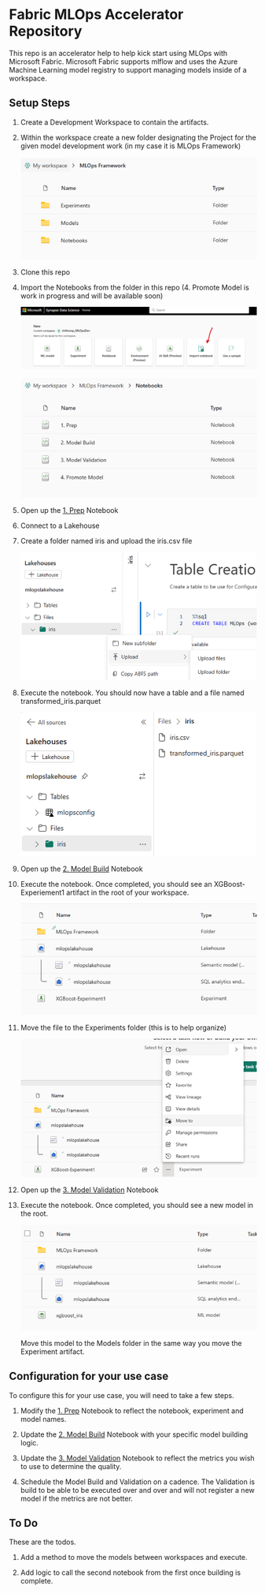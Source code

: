 # Fabric MLOps Accelerator Repository
This repo is an accelerator help to help kick start using MLOps with Microsoft Fabric.  Microsoft Fabric supports mlflow and uses the Azure Machine Learning model registry to support managing models inside of a workspace. 


## Setup Steps
1. Create a Development Workspace to contain the artifacts.

2. Within the workspace create a new folder designating the Project for the given model development work (in my case it is MLOps Framework)

    ![Folder Structure](assets/framework-structure.png)

3. Clone this repo

4. Import the Notebooks from the folder in this repo (4. Promote Model is work in progress and will be available soon)

    ![Notebooks](assets/import-notebooks.png)

    ![Notebooks](assets/notebooks.png)

5. Open up the [1. Prep](/Notebooks/1.%20Prep.ipynb) Notebook

6. Connect to a Lakehouse

7. Create a folder named iris and upload the iris.csv file
    
    ![upload-iris-csv.png](assets/upload-iris-csv.png)

8. Execute the notebook.  You should now have a table and a file named transformed_iris.parquet

   ![notebook_1_completion.png](assets/notebook_1_completion.png)

9. Open up the [2. Model Build](/Notebooks/2.%20Model%20Build.ipynb) Notebook

10. Execute the notebook.  Once completed, you should see an XGBoost-Experiement1 artifact in the root of your workspace.

    ![xgboost_postbuild.png](assets/xgboost_postbuild.png)

11. Move the file to the Experiments folder (this is to help organize)

    ![xgboost-experiment-move.png](assets/xgboost-experiment-move.png)

12. Open up the [3. Model Validation](/Notebooks/3.%20Model%20Validation.ipynb) Notebook

13. Execute the notebook.  Once completed, you should see a new model in the root.

    ![Model Register](assets/model_register.png)

    Move this model to the Models folder in the same way you move the Experiment artifact.

## Configuration for your use case
To configure this for your use case, you will need to take a few steps.

1. Modify the [1. Prep](/Notebooks/1.%20Prep.ipynb) Notebook to reflect the notebook, experiment and model names.

2. Update the [2. Model Build](/Notebooks/2.%20Model%20Build.ipynb) Notebook with your specific model building logic.

3. Update the [3. Model Validation](/Notebooks/3.%20Model%20Validation.ipynb) Notebook to reflect the metrics you wish to use to determine the quality.  

4. Schedule the Model Build and Validation on a cadence.  The Validation is build to be able to be executed over and over and will not register a new model if the metrics are not better.

## To Do
These are the todos.

1. Add a method to move the models between workspaces and execute.

2. Add logic to call the second notebook from the first once building is complete.

